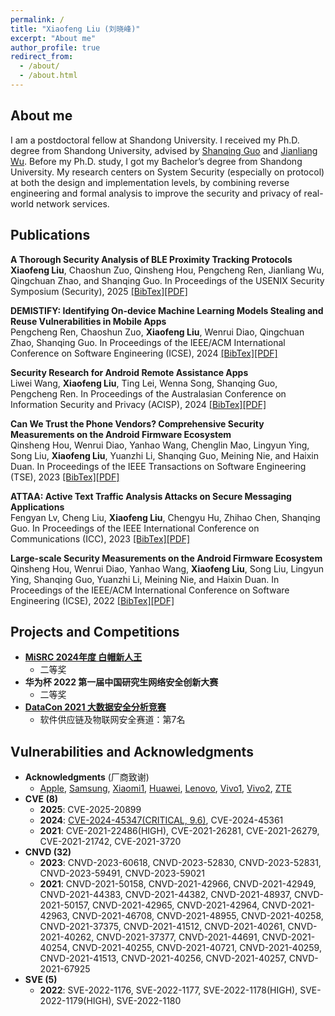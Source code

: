 ```yaml
---
permalink: /
title: "Xiaofeng Liu (刘晓峰)"
excerpt: "About me"
author_profile: true
redirect_from: 
  - /about/
  - /about.html
---
```


About me
------
I am a postdoctoral fellow at Shandong University. I received my Ph.D. degree from Shandong University, advised by [Shanqing Guo](https://sduiseclab.github.io/) and [Jianliang Wu](https://allenjlw.github.io/). Before my Ph.D. study, I got my Bachelor’s degree from Shandong University. 
My research centers on System Security (especially on protocol) at both the design and implementation levels, by combining reverse engineering and formal analysis to improve the security and privacy of real-world network services. 

Publications
------


**A Thorough Security Analysis of BLE Proximity Tracking Protocols**<br/>
**Xiaofeng Liu**, Chaoshun Zuo, Qinsheng Hou, Pengcheng Ren, Jianliang Wu, Qingchuan Zhao, and Shanqing Guo. In Proceedings of the USENIX Security Symposium (Security), 2025 [[BibTex]]()[[PDF]]() <br/>

**DEMISTIFY: Identifying On-device Machine Learning Models Stealing and Reuse Vulnerabilities in Mobile Apps**<br/>
Pengcheng Ren, Chaoshun Zuo, **Xiaofeng Liu**, Wenrui Diao, Qingchuan Zhao, Shanqing Guo. In Proceedings of the IEEE/ACM International Conference on Software Engineering (ICSE), 2024 [[BibTex]]()[[PDF]]() <br/>

**Security Research for Android Remote Assistance Apps**<br/>
Liwei Wang, **Xiaofeng Liu**, Ting Lei, Wenna Song, Shanqing Guo, Pengcheng Ren. In Proceedings of the Australasian Conference on Information Security and Privacy (ACISP), 2024 [[BibTex]]()[[PDF]]() <br/>

**Can We Trust the Phone Vendors? Comprehensive Security Measurements on the Android Firmware Ecosystem**<br/>
Qinsheng Hou, Wenrui Diao, Yanhao Wang, Chenglin Mao, Lingyun Ying, Song Liu, **Xiaofeng Liu**, Yuanzhi Li, Shanqing Guo, Meining Nie, and Haixin Duan. In Proceedings of the IEEE Transactions on Software Engineering (TSE), 2023 [[BibTex]]()[[PDF]]() <br/>

**ATTAA: Active Text Traffic Analysis Attacks on Secure Messaging Applications**<br/>
Fengyan Lv, Cheng Liu, **Xiaofeng Liu**, Chengyu Hu, Zhihao Chen, Shanqing Guo. In Proceedings of the IEEE International Conference on Communications (ICC), 2023 [[BibTex]]()[[PDF]]() <br/>

**Large-scale Security Measurements on the Android Firmware Ecosystem**<br/>
Qinsheng Hou, Wenrui Diao, Yanhao Wang, **Xiaofeng Liu**, Song Liu, Lingyun Ying, Shanqing Guo, Yuanzhi Li, Meining Nie, and Haixin Duan. In Proceedings of the IEEE/ACM International Conference on Software Engineering (ICSE), 2022 [[BibTex]]()[[PDF]]() <br/>



## Projects and Competitions

- [**MiSRC 2024年度 白帽新人王**](https://sec.xiaomi.com/#/notice/detail/227)
  - 二等奖
- **华为杯 2022 第一届中国研究生网络安全创新大赛**
  - 二等奖
- [**DataCon 2021 大数据安全分析竞赛**](https://www.datacon.org.cn/datacon2021)
  - 软件供应链及物联网安全赛道：第7名



Vulnerabilities and Acknowledgments
------
- **Acknowledgments** (厂商致谢)
  - [Apple](https://support.apple.com/en-us/121250), [Samsung](https://security.samsungmobile.com/serviceWeb.smsb), [Xiaomi1](https://trust.mi.com/zh-CN/misrc/bulletins/advisory?cveId=558), [Huawei](https://device.harmonyos.com/cn/docs/security/acknowledgments/security-acknowledgments-0000001050066659),  [Lenovo](https://iknow.lenovo.com.cn/detail/199217.html), [Vivo1](https://www.vivo.com/en/support/security-advisory-detail?id=9), [Vivo2](https://www.vivo.com/en/support/security-advisory-detail?id=10), [ZTE](https://support.zte.com.cn/support/news/LoopholeInfoDetail.aspx?newsId=1019084)
- **CVE (8)**
  - **2025**: CVE-2025-20899
  - **2024**: [CVE-2024-45347(CRITICAL, 9.6)](https://www.cve.org/cverecord?id=CVE-2024-45347), CVE-2024-45361
  - **2021**: CVE-2021-22486(HIGH), CVE-2021-26281, CVE-2021-26279, CVE-2021-21742, CVE-2021-3720
- **CNVD (32)** 
  - **2023**: CNVD-2023-60618, CNVD-2023-52830, CNVD-2023-52831, CNVD-2023-59491, CNVD-2023-59021
  - **2021**: CNVD-2021-50158, CNVD-2021-42966, CNVD-2021-42949, CNVD-2021-44383, CNVD-2021-44382, CNVD-2021-48937, CNVD-2021-50157, CNVD-2021-42965, CNVD-2021-42964, CNVD-2021-42963, CNVD-2021-46708, CNVD-2021-48955, CNVD-2021-40258, CNVD-2021-37375, CNVD-2021-41512, CNVD-2021-40261, CNVD-2021-40262, CNVD-2021-37377, CNVD-2021-44691, CNVD-2021-40254, CNVD-2021-40255, CNVD-2021-40721, CNVD-2021-40259, CNVD-2021-41513, CNVD-2021-40256, CNVD-2021-40257, CNVD-2021-67925
- **SVE (5)**
  - **2022**: SVE-2022-1176, SVE-2022-1177, SVE-2022-1178(HIGH), SVE-2022-1179(HIGH), SVE-2022-1180


 
